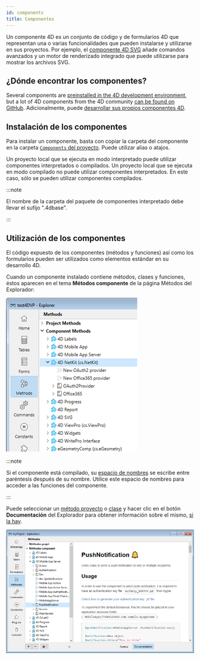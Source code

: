 ```yaml
---
id: components
title: Componentes
---
```


Un componente 4D es un conjunto de código y de formularios 4D que representan una o varias funcionalidades que pueden instalarse y utilizarse en sus proyectos. Por ejemplo, el [componente 4D SVG](https://doc.4d.com/4Dv19R3/4D/19-R3/4D-SVG-Component.100-5681501.en.html) añade comandos avanzados y un motor de renderizado integrado que puede utilizarse para mostrar los archivos SVG.

## ¿Dónde encontrar los componentes?

Several components are [preinstalled in the 4D development environment](Extensions/overview.md), but a lot of 4D components from the 4D community [can be found on GitHub](https://github.com/topics/4d-component). Adicionalmente, puede [desarrollar sus propios componentes 4D](Extensions/develop-components.md).


## Instalación de los componentes

Para instalar un componente, basta con copiar la carpeta del componente en la carpeta [`Components` del proyecto](Project/architecture.md). Puede utilizar alias o atajos.

Un proyecto local que se ejecuta en modo interpretado puede utilizar componentes interpretados o compilados. Un proyecto local que se ejecuta en modo compilado no puede utilizar componentes interpretados. En este caso, sólo se pueden utilizar componentes compilados.

:::note

El nombre de la carpeta del paquete de componentes interpretado debe llevar el sufijo ".4dbase".

:::

## Utilización de los componentes

El código expuesto de los componentes (métodos y funciones) así como los formularios pueden ser utilizados como elementos estándar en su desarrollo 4D.

Cuando un componente instalado contiene métodos, clases y funciones, éstos aparecen en el tema **Métodos componente** de la página Métodos del Explorador:

![alt-text](../assets/en/Concepts/components-explorer.png)

:::note

Si el componente está compilado, su [espacio de nombres](../Extensions/develop-components.md#declaring-the-component-namespace) se escribe entre paréntesis después de su nombre. Utilice este espacio de nombres para acceder a las funciones del componente.

:::

Puede seleccionar un [método proyecto](methods.md) o [clase](classes.md) y hacer clic en el botón **Documentación** del Explorador para obtener información sobre el mismo, [si la hay](Project/documentation.md).

![alt-text](../assets/en/Project/compDoc.png)
